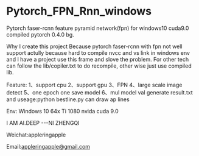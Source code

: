 # Pytorch_FPN_Rnn_windows
Pytorch faser-rcnn feature pyramid network(fpn) for windows10 cuda9.0 compiled pytorch 0.4.0
bg.

Why I create this project
Because pytorch faser-rcnn with fpn not well support actully because hard to compile nvcc and vs link in windows env and I have a project use this frame and slove the problem.
For other tech can follow the lib/copiler.txt to do recompile, other wise just use compiled lib.


Feature:
1、support cpu
2、support gpu
3、FPN
4、large scale image detect
5、one epoch one save model
6、mul model val generate result.txt and useage:python bestline.py can draw  ap lines

Env:
Windows 10 64x Ti 1080 nvida cuda 9.0 


I AM AI.DEEP ---NI ZHENGQI 

Weichat:appleringapple

Email:appleringapple@gmail.com
